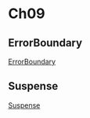 # Ch09

## ErrorBoundary
[ErrorBoundary](https://reactjs.org/docs/error-boundaries.html#introducing-error-boundaries)
## Suspense
[Suspense](https://reactjs.org/docs/react-api.html#suspense)
